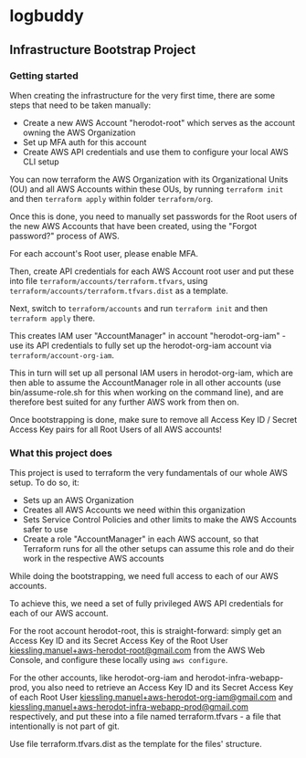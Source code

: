 # logbuddy

## Infrastructure Bootstrap Project


### Getting started

When creating the infrastructure for the very first time, there are some steps that need to be taken manually:

- Create a new AWS Account "herodot-root" which serves as the account owning the AWS Organization
- Set up MFA auth for this account
- Create AWS API credentials and use them to configure your local AWS CLI setup

You can now terraform the AWS Organization with its Organizational Units (OU) and all AWS Accounts within these OUs, by running `terraform init` and then `terraform apply` within folder `terraform/org`.

Once this is done, you need to manually set passwords for the Root users of the new AWS Accounts that have been created, using the "Forgot password?" process of AWS.

For each account's Root user, please enable MFA.

Then, create API credentials for each AWS Account root user and put these into file `terraform/accounts/terraform.tfvars`, using `terraform/accounts/terraform.tfvars.dist` as a template.

Next, switch to `terraform/accounts` and run `terraform init` and then `terraform apply` there.

This creates IAM user "AccountManager" in account "herodot-org-iam" - use its API credentials to fully set up the herodot-org-iam account via `terraform/account-org-iam`.

This in turn will set up all personal IAM users in herodot-org-iam, which are then able to assume the AccountManager role in all other accounts (use bin/assume-role.sh for this when working on the command line), and are therefore best suited for any further AWS work from then on.

Once bootstrapping is done, make sure to remove all Access Key ID / Secret Access Key pairs for all Root Users of all AWS accounts!


### What this project does

This project is used to terraform the very fundamentals of our whole AWS setup. To do so, it:

- Sets up an AWS Organization
- Creates all AWS Accounts we need within this organization
- Sets Service Control Policies and other limits to make the AWS Accounts safer to use
- Create a role "AccountManager" in each AWS account, so that Terraform runs for all the other setups can assume this role and do their work in the respective AWS accounts

While doing the bootstrapping, we need full access to each of our AWS accounts.

To achieve this, we need a set of fully privileged AWS API credentials for each of our AWS account.

For the root account herodot-root, this is straight-forward: simply get an Access Key ID and its Secret Access Key of the Root User kiessling.manuel+aws-herodot-root@gmail.com from the AWS Web Console, and configure these locally using `aws configure`.

For the other accounts, like herodot-org-iam and herodot-infra-webapp-prod, you also need to retrieve an Access Key ID and its Secret Access Key of each Root User kiessling.manuel+aws-herodot-org-iam@gmail.com and kiessling.manuel+aws-herodot-infra-webapp-prod@gmail.com respectively, and put these into a file named terraform.tfvars - a file that intentionally is not part of git.

Use file terraform.tfvars.dist as the template for the files' structure.
